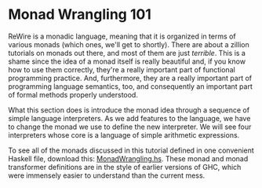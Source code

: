 # Monad Wrangling 101

ReWire is a monadic language, meaning that it is organized in terms of various monads (which ones, we'll get to shortly). There are about a zillion tutorials on monads out there, and most of them are just *terrible*. This is a shame since the idea of a monad itself is really beautiful and, if you know how to use them correctly, they're a really important part of functional programming practice. And, furthermore, they are a really important part of programming language semantics, too, and consequently an important part of formal methods properly understood. 

What this section does is introduce the monad idea through a sequence of simple language interpreters. As we add features to the language, we have to change the monad we use to define the new interpreter. We will see four interpreters whose core is a language of simple arithmetic expressions. 

To see all of the monads discussed in this tutorial defined in one convenient Haskell file, download this: 
[MonadWrangling.hs](MonadWrangling.hs). These monad and monad transformer definitions are in the style of earlier versions of GHC, which were immensely easier to understand than the current mess.

